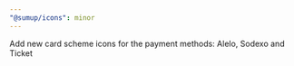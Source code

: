 ```yaml
---
"@sumup/icons": minor
---
```


Add new card scheme icons for the payment methods: Alelo, Sodexo and Ticket
